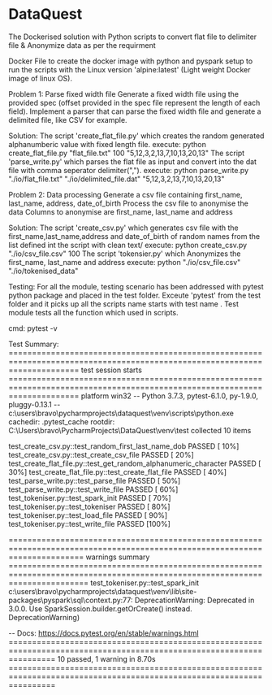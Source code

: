 # DataQuest

The Dockerised solution with Python scripts to convert flat file to delimiter file & Anonymize data as per the requirment

Docker File to create the docker image with python and pyspark setup to run the scripts with the Linux version 'alpine:latest' (Light weight Docker image of linux OS).

Problem 1: Parse fixed width file
Generate a fixed width file using the provided spec (offset provided in the spec file represent the length of each field).
Implement a parser that can parse the fixed width file and generate a delimited file, like CSV for example.

Solution:
The script 'create_flat_file.py' which creates the random generated alphanumberic value with fixed length file.
execute: python create_flat_file.py "flat_file.txt" 100 "5,12,3,2,13,7,10,13,20,13"
The script 'parse_write.py' which parses the flat file as input and convert into the dat file with comma seperator delimiter(",").
execute: python parse_write.py "./io/flat_file.txt" "./io/delimited_file.dat" "5,12,3,2,13,7,10,13,20,13"

Problem 2: Data processing
Generate a csv file containing first_name, last_name, address, date_of_birth
Process the csv file to anonymise the data
Columns to anonymise are first_name, last_name and address

Solution:
The script 'create_csv.py' which generates csv file with the first_name,last_name,address and date_of_birth of random names from the list defined int the script with clean text/
execute: python create_csv.py "./io/csv_file.csv" 100
The script 'tokensier.py' which Anonymizes the first_name, last_name and address
execute: python "./io/csv_file.csv" "./io/tokenised_data"

Testing:
For all the module, testing scenario has been addressed with pytest python package and placed in the test folder. Exceute 'pytest' from the test folder and it picks up all the scripts name starts with test name . Test module tests all the function which used in scripts.

cmd: pytest -v

Test Summary:
=========================================================================================================================== test session starts ===========================================================================================================================
platform win32 -- Python 3.7.3, pytest-6.1.0, py-1.9.0, pluggy-0.13.1 -- c:\users\bravo\pycharmprojects\dataquest\venv\scripts\python.exe
cachedir: .pytest_cache
rootdir: C:\Users\bravo\PycharmProjects\DataQuest\venv\test
collected 10 items                                                                                                                                                                                                                                                         

test_create_csv.py::test_random_first_last_name_dob PASSED                                                                                                                                                                                                           [ 10%]
test_create_csv.py::test_create_csv_file PASSED                                                                                                                                                                                                                      [ 20%]
test_create_flat_file.py::test_get_random_alphanumeric_character PASSED                                                                                                                                                                                              [ 30%]
test_create_flat_file.py::test_create_flat_file PASSED                                                                                                                                                                                                               [ 40%]
test_parse_write.py::test_parse_file PASSED                                                                                                                                                                                                                          [ 50%]
test_parse_write.py::test_write_file PASSED                                                                                                                                                                                                                          [ 60%]
test_tokeniser.py::test_spark_init PASSED                                                                                                                                                                                                                            [ 70%]
test_tokeniser.py::test_tokeniser PASSED                                                                                                                                                                                                                             [ 80%]
test_tokeniser.py::test_load_file PASSED                                                                                                                                                                                                                             [ 90%]
test_tokeniser.py::test_write_file PASSED                                                                                                                                                                                                                            [100%]

============================================================================================================================ warnings summary =============================================================================================================================
test_tokeniser.py::test_spark_init
  c:\users\bravo\pycharmprojects\dataquest\venv\lib\site-packages\pyspark\sql\context.py:77: DeprecationWarning: Deprecated in 3.0.0. Use SparkSession.builder.getOrCreate() instead.
    DeprecationWarning)

-- Docs: https://docs.pytest.org/en/stable/warnings.html
====================================================================================================================== 10 passed, 1 warning in 8.70s ======================================================================================================================

